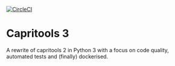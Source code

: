 [![CircleCI](https://circleci.com/gh/skyride/capritools3/tree/master.svg?style=svg)](https://circleci.com/gh/skyride/capritools3/tree/master)

# Capritools 3

A rewrite of capritools 2 in Python 3 with a focus on code quality, automated tests and (finally) dockerised.